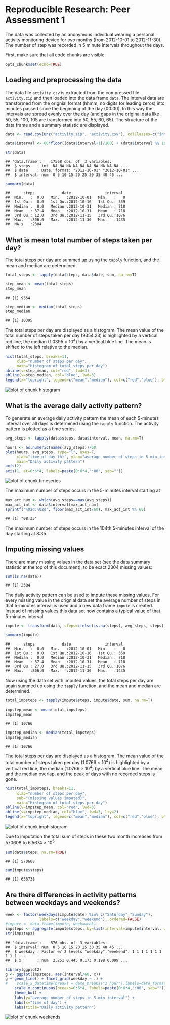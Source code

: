 # Reproducible Research: Peer Assessment 1

The data was collected by an anonymous individual wearing a personal activity monitoring device for two months
(from 2012-10-01 to 2012-11-30). 
The number of step was recorded in 5 minute intervals throughout the days.

First, make sure that all code chunks are visible:

```r
opts_chunk$set(echo=TRUE)
```

## Loading and preprocessing the data

The data file `activity.csv` is extracted from the compressed file `activity.zip` and then loaded into the data frame `data`.
The interval data are transformed from the orignial format (hhmm, no digits for leading zeros) 
into minutes passed since the beginning of the day (00:00).
In this way the intervals are spread evenly over the day 
(and gaps in the original data like 50, 55, 100, 105 are transformed into 50, 55, 60, 65).
The structure of the data frame and a summary statistic are displayed.

```r
data <- read.csv(unz("activity.zip", "activity.csv"), colClasses=c("integer", "Date", "integer"))

data$interval <- 60*floor((data$interval+1)/100) + (data$interval %% 100)

str(data)
```

```
## 'data.frame':	17568 obs. of  3 variables:
##  $ steps   : int  NA NA NA NA NA NA NA NA NA NA ...
##  $ date    : Date, format: "2012-10-01" "2012-10-01" ...
##  $ interval: num  0 5 10 15 20 25 30 35 40 45 ...
```

```r
summary(data)
```

```
##      steps            date               interval   
##  Min.   :  0.0   Min.   :2012-10-01   Min.   :   0  
##  1st Qu.:  0.0   1st Qu.:2012-10-16   1st Qu.: 359  
##  Median :  0.0   Median :2012-10-31   Median : 718  
##  Mean   : 37.4   Mean   :2012-10-31   Mean   : 718  
##  3rd Qu.: 12.0   3rd Qu.:2012-11-15   3rd Qu.:1076  
##  Max.   :806.0   Max.   :2012-11-30   Max.   :1435  
##  NA's   :2304
```


## What is mean total number of steps taken per day?

The total steps per day are summed up using the `tapply` function, and the mean and median are determined.

```r
total_steps <- tapply(data$steps, data$date, sum, na.rm=T)

step_mean <- mean(total_steps)
step_mean
```

```
## [1] 9354
```

```r
step_median <- median(total_steps)
step_median
```

```
## [1] 10395
```

The total steps per day are displayed as a histogram.
The mean value of the total number of steps taken per day (9354.23) is highlighted by a vertical red line, 
the median (1.0395 &times; 10<sup>4</sup>) by a vertical blue line.
The mean is shifted to the left relative to the median.

```r
hist(total_steps, breaks=11, 
     xlab="number of steps per day", 
     main="Histogram of total steps per day")
abline(v=step_mean, col="red", lwd=3)
abline(v=step_median, col="blue", lwd=3)
legend(x="topright", legend=c("mean","median"), col=c("red","blue"), bty="n", lwd=3)
```

![plot of chunk histogram](figure/histogram.png) 


## What is the average daily activity pattern?

To generate an average daily activity pattern the mean of each 5-minutes interval over all days is determined using the `tapply` function. 
The activity pattern is plotted as a time series.

```r
avg_steps <- tapply(data$steps, data$interval, mean, na.rm=T)

hours <- as.numeric(names(avg_steps))/60
plot(hours, avg_steps, type="l", axes=F,
     xlab="time of day (h)", ylab="average number of steps in 5-min interval",
     main="Daily activity pattern")
axis(2)
axis(1, at=0:6*4, labels=paste(0:6*4,":00", sep=""))
```

![plot of chunk timeseries](figure/timeseries.png) 

The maximum number of steps occurs in the 5-minutes interval starting at

```r
max_act_num <- which(avg_steps==max(avg_steps))
max_act_int <- data$interval[max_act_num]
sprintf("%02d:%02d", floor(max_act_int/60), max_act_int %% 60)
```

```
## [1] "08:35"
```

The maximum number of steps occurs in the 104th 5-minutes interval of the day 
starting at 8:35.

## Imputing missing values
There are many missing values in the data set (see the data summary statistic at the top of this document), to be exact 2304 
missing values:

```r
sum(is.na(data))
```

```
## [1] 2304
```

The daily activity pattern can be used to impute these missing values. For every missing value in the orignial data set 
the average number of steps in that 5-minutes interval is used and a new data frame `impute` is created. 
Instead of missing values this data set now contains a typical value of that 5-minutes interval.

```r
impute <- transform(data, steps=ifelse(is.na(steps), avg_steps, steps))

summary(impute)
```

```
##      steps            date               interval   
##  Min.   :  0.0   Min.   :2012-10-01   Min.   :   0  
##  1st Qu.:  0.0   1st Qu.:2012-10-16   1st Qu.: 359  
##  Median :  0.0   Median :2012-10-31   Median : 718  
##  Mean   : 37.4   Mean   :2012-10-31   Mean   : 718  
##  3rd Qu.: 27.0   3rd Qu.:2012-11-15   3rd Qu.:1076  
##  Max.   :806.0   Max.   :2012-11-30   Max.   :1435
```

Now using the data set with imputed values, the total steps per day are again summed up using the `tapply` function, 
and the mean and median are determined.

```r
total_impsteps <- tapply(impute$steps, impute$date, sum, na.rm=T)

impstep_mean <- mean(total_impsteps)
impstep_mean
```

```
## [1] 10766
```

```r
impstep_median <- median(total_impsteps)
impstep_median
```

```
## [1] 10766
```

The total steps per day are displayed as a histogram.
The mean value of the total number of steps taken per day (1.0766 &times; 10<sup>4</sup>) is highlighted by a vertical red line, 
the median (1.0766 &times; 10<sup>4</sup>) by a vertical blue line.
The mean and the median overlap, and the peak of days with no recorded steps is gone.

```r
hist(total_impsteps, breaks=11, 
     xlab="number of steps per day", 
     sub="(missing values imputed)",
     main="Histogram of total steps per day")
abline(v=impstep_mean, col="red", lwd=3)
abline(v=impstep_median, col="blue", lwd=3, lty=2)
legend(x="topright", legend=c("mean","median"), col=c("red","blue"), bty="n", lwd=3)
```

![plot of chunk imphistogram](figure/imphistogram.png) 

Due to imputation the total sum of steps in these two month increases from 570608 to 6.5674 &times; 10<sup>5</sup>.

```r
sum(data$steps, na.rm=TRUE)
```

```
## [1] 570608
```

```r
sum(impute$steps)
```

```
## [1] 656738
```


## Are there differences in activity patterns between weekdays and weekends?

```r
week <- factor(weekdays(impute$date) %in% c("Saturday","Sunday"), 
               labels=c("weekday","weekend"), ordered=FALSE)
#impute <- data.frame(impute, week=week)
impsteps <- aggregate(impute$steps, by=list(interval=impute$interval, weekday=week), mean)
str(impsteps)
```

```
## 'data.frame':	576 obs. of  3 variables:
##  $ interval: num  0 5 10 15 20 25 30 35 40 45 ...
##  $ weekday : Factor w/ 2 levels "weekday","weekend": 1 1 1 1 1 1 1 1 1 1 ...
##  $ x       : num  2.251 0.445 0.173 0.198 0.099 ...
```

```r
library(ggplot2)
g <- ggplot(impsteps, aes(interval/60, x))
g + geom_line() + facet_grid(weekday ~ .) +
#    scale_x_datetime(breaks = date_breaks("2 hour"),labels=date_format("%H:%M")) +
    scale_x_continuous(breaks=0:6*4, labels=paste(0:6*4,":00", sep="")) +
    theme_bw() +
    labs(y="average number of steps in 5-min interval") +
    labs(x="time of day") +
    labs(title="Daily activity pattern")
```

![plot of chunk weekends](figure/weekends.png) 

